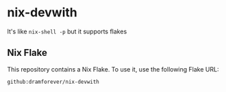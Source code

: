 # nix-devwith

It's like `nix-shell -p` but it supports flakes

## Nix Flake

This repository contains a Nix Flake. To use it, use the following Flake URL:

```plain
github:dramforever/nix-devwith
```
